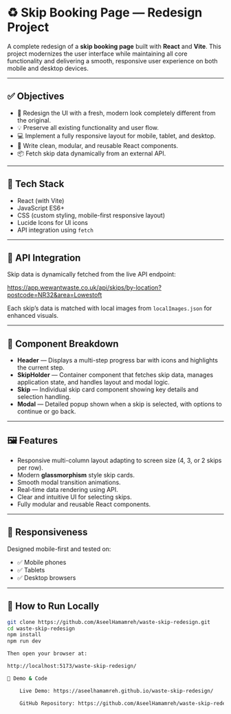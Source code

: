 # ♻️ Skip Booking Page — Redesign Project

A complete redesign of a **skip booking page** built with **React** and **Vite**. This project modernizes the user interface while maintaining all core functionality and delivering a smooth, responsive user experience on both mobile and desktop devices.

---

## ✅ Objectives

- 🔁 Redesign the UI with a fresh, modern look completely different from the original.
- 💡 Preserve all existing functionality and user flow.
- 💻 Implement a fully responsive layout for mobile, tablet, and desktop.
- 🧼 Write clean, modular, and reusable React components.
- 📦 Fetch skip data dynamically from an external API.

---

## 🧰 Tech Stack

- React (with Vite)
- JavaScript ES6+
- CSS (custom styling, mobile-first responsive layout)
- Lucide Icons for UI icons
- API integration using `fetch`


---

## 🔗 API Integration

Skip data is dynamically fetched from the live API endpoint:

https://app.wewantwaste.co.uk/api/skips/by-location?postcode=NR32&area=Lowestoft


Each skip’s data is matched with local images from `localImages.json` for enhanced visuals.

---

## 🧩 Component Breakdown

- **Header** — Displays a multi-step progress bar with icons and highlights the current step.
- **SkipHolder** — Container component that fetches skip data, manages application state, and handles layout and modal logic.
- **Skip** — Individual skip card component showing key details and selection handling.
- **Modal** — Detailed popup shown when a skip is selected, with options to continue or go back.

---

## 🖼️ Features

- Responsive multi-column layout adapting to screen size (4, 3, or 2 skips per row).
- Modern **glassmorphism** style skip cards.
- Smooth modal transition animations.
- Real-time data rendering using API.
- Clear and intuitive UI for selecting skips.
- Fully modular and reusable React components.

---

## 📱 Responsiveness

Designed mobile-first and tested on:

- ✅ Mobile phones
- ✅ Tablets
- ✅ Desktop browsers

---

## 🧪 How to Run Locally

```bash
git clone https://github.com/AseelHamamreh/waste-skip-redesign.git
cd waste-skip-redesign
npm install
npm run dev

Then open your browser at:

http://localhost:5173/waste-skip-redesign/

🔗 Demo & Code

    Live Demo: https://aseelhamamreh.github.io/waste-skip-redesign/

    GitHub Repository: https://github.com/AseelHamamreh/waste-skip-redesign

